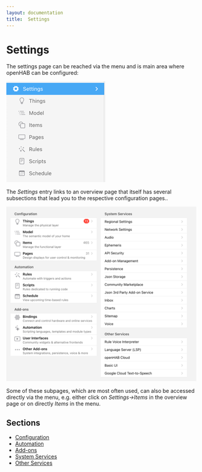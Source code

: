 ```yaml
---
layout: documentation
title:  Settings
---
```


# Settings

The settings page can be reached via the menu and is main area where openHAB can be configured:

![settings-menu](images/settings-menu.png)

The _Settings_ entry links to an overview page that itself has several subsections that lead you to the respective configuration pages..

![img.png](images/settings-page.png)

Some of these subpages, which are most often used, can also be accessed directly via the menu, e.g. either click on _Settings->Items_ in the overview page or on directly _Items_ in the menu.

## Sections

- [Configuration](/docs/settings/configuration.html)
- [Automation](/docs/settings/automations.html)
- [Add-ons](/docs/settings/addons.html)
- [System Services](/docs/settings/services_system.html)
- [Other Services](/docs/settings/services_other.html)
